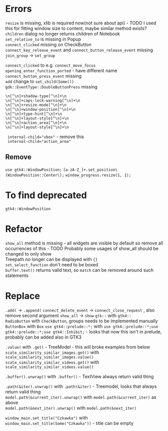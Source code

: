 # Errors

`resize` is missing, xlib is required now(not sure about api) - TODO I used this for fitting window size to content, maybe similar method exists?  
`children` dialog no longer returns children of Notebook  
`set_relative_to` is missing in Popup    
`connect_clicked` missing on CheckButton    
`connect_key_release_event` and `connect_button_release_event` missing  
`join_group` -> `set_group`  

`connect_clicked` to e.g. `connect_move_focus`  
`opening_enter_function_ported` - have different name  
`connect_button_press_event` missing  
`add` change to `set_child(Some())`  
`gdk::EventType::DoubleButtonPress` missing  

`\n[^\n]+shadow-type[^\n]+\n`  
`\n[^\n]+caps-lock-warning[^\n]+\n`  
`\n[^\n]+resize-mode[^\n]+\n`  
`\n[^\n]+window-position[^\n]+\n`  
`\n[^\n]+type-hint[^\n]+\n`  
`\n[^\n]+layout-style[^\n]+\n`  
`\n[^\n]+action_area[^\n]+\n`  
`\n[^\n]+layout-style[^\n]+\n`  

` internal-child="vbox"` - remove this  
` internal-child="action_area"`
## Remove
`use gtk4::WindowPosition;`
`[a-zA-Z_]+.set_position\(WindowPosition::Center\);`
`window_progress.resize(1, 1);`

# To find deprecated
`gtk4::WindowPosition`

# Refactor
`show_all` method is missing - all widgets are visible by default so remove all occurrences of this - TODO Probably some usages of show_all should be changed to only show  
Treepath no longer can be displayed with `{}`  
`set_select_function` don't need to be boxed  
`buffer.text()` returns valid text, so `match` can be removed around such statements


# Replace
`.add(` -> `.append(`
`connect_delete_event` -> `connect_close_request` , also remove second argument
`show_all` -> `show`
`gtk::` with `gtk4::`  
`RadioButton` with `CheckButton`, groups needs to be implemented manually  
`ButtonBox` with `Box`
`use gtk4::prelude::*;` with `use gtk4::prelude::*;use gtk4::prelude::*;use gtk4::Inhibit;` - looks that now this isn't in prelude, probably can be added also in GTK3

`.value(` with `.get(` - TreeModel - this will broke examples from below  
`scale_similarity_similar_images.get()` with `scale_similarity_similar_images.value()`   
`scale_similarity_similar_videos.get()` with `scale_similarity_similar_videos.value()`

`.buffer().unwrap()` with `.buffer()` - TextView always return valid thing

`.path(&iter).unwrap()` with `.path(&iter)` - Treemodel, looks that always return valid thing  
`model.path(&current_iter).unwrap()` with `model.path(&current_iter)` as above  
`model.path(&next_iter).unwrap()` with `model.path(&next_iter)`

`window_main.set_title("Czkawka")` with `window_main.set_title(Some("Czkawka"))` - title can be empty 